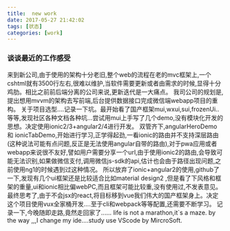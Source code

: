 ```yaml
---
title:  new work
date: 2017-05-27 21:42:02
tags: [状态]
categories: [work]
---
```


### 谈谈最近的工作感受

   来到新公司,由于使用的架构十分老旧,整个web的流程在老的mvc框架上,一个cshtml就有3500行左右,很难以维护,当软件需要更新或者由需求的时候,显得十分鸡肋。相比之前前后端分离的公司来说,更新迭代是一大痛点。
   我司公司的规划是,提出想用mvvm的架构去写前端,后台提供数据接口完成微信端webapp项目的重构。
   关于项目选型....记录一下坑。最开始看了国产框架mui,wxui,sui,frozenUi..等等,发现社区各种文档各种坑...尝试用mui上手写了几个demo,没有模块化开发的思想。决定使用ionic2/3+angular2/4进行开发。
   双管齐下,angularHeroDemo 和 ionicTabDemo,开始进行学习,正学得起劲,一看ionic的路由并不支持深层路由(这种说法可能有点问题,反正是无法使用angular自带的路由),对于pwa应用或者webapp来说很不友好,譬如用户需要分享一个url,由于使用ionic2的路由,会导致可能无法识别,如果做微信支付,调用微信js-sdk的api,估计也会由于路径出现问题,之前使用ng1的时候遇到过这种情况。
   所以放弃了ionic+angular2的使用,github了一下,发现有几个ui框架还是比较适合比如material design2 ,但是看了下风格和框架的重量,ui和ionic相比偏webPC,而且框架可能比较重,没有使用过,不发表意见。最终思考了,由于不会jsx的react,将目标移到vue我们伟大的国产框架身上。决定这个项目使用vux全家桶开发....至于cli和webpack等等配置,还需要不断学习。
   记录一下,今晚随即走路,竟然走回家了......
   life is not a marathon,it`s a maze.
   by the way ,,,I change my ide....study use VScode by MircroSoft.

